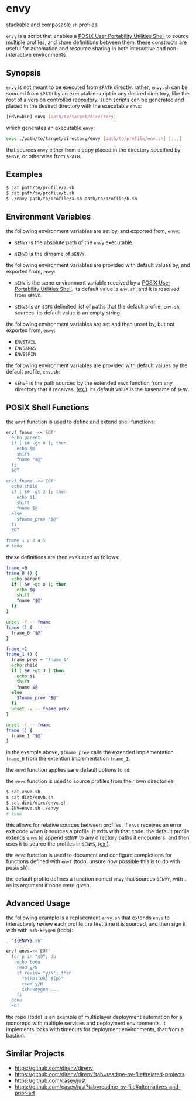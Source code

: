 # envy
stackable and composable `sh` profiles

`envy` is a script that enables a [POSIX User Portability Utilities Shell](https://pubs.opengroup.org/onlinepubs/9799919799/utilities/sh.html) to source multiple profiles, and share definitions between them.
these constructs are useful for automation and resource sharing in both interactive and non-interactive environments.

## Synopsis

`envy` is not meant to be executed from `$PATH` directly. rather, `envy.sh` can be sourced from `$PATH` by an executable script in any desired directory, like the root of a version controlled repository. such scripts can be generated and placed in the desired directory with the executable `envx`:

```sh
[ENVP=bin] envx [path/to/target/directory]
```

which generates an executable `envy`:

```sh
exec ./path/to/target/directory/envy [path/to/profile/env.sh] [...]
```

that sources `envy` either from a copy placed in the directory specified by `$ENVP`, or otherwise from `$PATH`.

## Examples

```sh
$ cat path/to/profile/a.sh
$ cat path/to/profile/b.sh
$ ./envy path/to/profile/a.sh path/to/profile/b.sh
```

## Environment Variables

the following environment variables are set by, and exported from, `envy`:

* `$ENVY` is the absolute path of the `envy` executable.

* `$ENVD` is the dirname of `$ENVY`.

the following environment variables are provided with default values by, and exported from, `envy`:

* `$ENV` is the same environment variable received by a [POSIX User Portability Utilities Shell](https://pubs.opengroup.org/onlinepubs/9799919799/utilities/sh.html). its default value is `env.sh`, and it is resolved from `$ENVD`.

* `$ENVS` is an `$IFS` delimited list of paths that the default profile, `env.sh`, sources. its default value is an empty string.

the following environment variables are set and then unset by, but not exported from, `envy`:

* `ENVSTAIL`
* `ENVSARGS`
* `ENVSSPIN`

the following environment variables are provided with default values by the default profile, `env.sh`:

* `$ENVF` is the path sourced by the extended `envs` function from any directory that it receives, [(ex.)](https://github.com/MayCXC/envy/blob/master/env.sh). its default value is the basename of `$ENV`.

## POSIX Shell Functions

the `envf` function is used to define and extend shell functions:

```sh
envf fname -<<'EOT'
  echo parent
  if [ $# -gt 0 ]; then
    echo $@
    shift
    fname "$@"
  fi
  EOT

envf fname -<<'EOT'
  echo child
  if [ $# -gt 3 ]; then
    echo $1
    shift
    fname $@
  else
    $fname_prev "$@"
  fi
  EOT

fname 1 2 3 4 5
# todo
```

these definitions are then evaluated as follows:

```sh
fname_=0
fname_0 () {
  echo parent
  if [ $# -gt 0 ]; then
    echo $@
    shift
    fname "$@"
  fi
}

unset -f -- fname
fname () {
  fname_0 "$@"
}

fname_=1
fname_1 () {
  fname_prev = "fname_0"
  echo child
  if [ $# -gt 3 ] then
    echo $1
    shift
    fname $@
  else
    $fname_prev "$@"
  fi
  unset -v -- fname_prev
}

unset -f -- fname
fname () {
  fname_1 "$@"
}
```

in the example above, `$fname_prev` calls the extended implementation `fname_0` from the extention implementation `fname_1`.

the `envd` function applies sane default options to `cd`.

the `envs` function is used to source profiles from their own directories:

```sh
$ cat enva.sh
$ cat dirb/envb.sh
$ cat dirb/dirc/envc.sh
$ ENV=enva.sh ./envy
# todo
```

this allows for relative sources between profiles.
if `envs` receives an error exit code when it sources a profile, it exits with that code.
the default profile extends `envs` to append `$ENVF` to any directory paths it encounters, and then uses it to source the profiles in `$ENVS`, [(ex.)](https://github.com/MayCXC/envy/blob/master/env.sh).

the `envc` function is used to document and configure completions for functions defined with `envf` (todo, unsure how possible this is to do with posix sh):

the default profile defines a function named `envy` that sources `$ENVY`, with `.` as its argument if none were given.

## Advanced Usage

the following example is a replacement `envy.sh` that extends `envs` to interactively review each profile the first time it is sourced, and then sign it with with `ssh-keygen` (todo):

```sh
. "${ENVY}.sh"

envf envs-<<'EOT'
  for p in "$@"; do
    echo todo
    read y/N
    if review "y/N"; then
      "${EDITOR} ${p}"
      read y/N
      ssh-keygen ...
    fi
  done
  EOT
```

the repo (todo) is an example of multiplayer deployment automation for a monorepo with multiple services and deployment environments.
it implements locks with timeouts for deployment environments, that from a bastion.

## Similar Projects

- https://github.com/direnv/direnv
- https://github.com/direnv/direnv?tab=readme-ov-file#related-projects
- https://github.com/casey/just
- https://github.com/casey/just?tab=readme-ov-file#alternatives-and-prior-art
